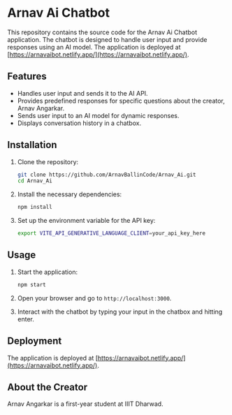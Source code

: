 # Arnav Ai Chatbot

This repository contains the source code for the Arnav Ai Chatbot application. The chatbot is designed to handle user input and provide responses using an AI model. The application is deployed at [https://arnavaibot.netlify.app/](https://arnavaibot.netlify.app/).

## Features

- Handles user input and sends it to the AI API.
- Provides predefined responses for specific questions about the creator, Arnav Angarkar.
- Sends user input to an AI model for dynamic responses.
- Displays conversation history in a chatbox.

## Installation

1. Clone the repository:
    ```bash
    git clone https://github.com/ArnavBallinCode/Arnav_Ai.git
    cd Arnav_Ai
    ```

2. Install the necessary dependencies:
    ```bash
    npm install
    ```

3. Set up the environment variable for the API key:
    ```bash
    export VITE_API_GENERATIVE_LANGUAGE_CLIENT=your_api_key_here
    ```

## Usage

1. Start the application:
    ```bash
    npm start
    ```

2. Open your browser and go to `http://localhost:3000`.

3. Interact with the chatbot by typing your input in the chatbox and hitting enter.

## Deployment

The application is deployed at [https://arnavaibot.netlify.app/](https://arnavaibot.netlify.app/).

## About the Creator

Arnav Angarkar is a first-year student at IIIT Dharwad.
